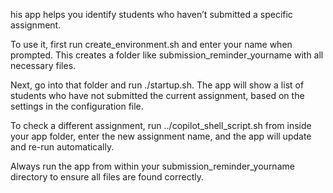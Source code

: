 his app helps you identify students who haven’t submitted a specific assignment.

To use it, first run create_environment.sh and enter your name when prompted. This creates a folder like submission_reminder_yourname with all necessary files.

Next, go into that folder and run ./startup.sh. The app will show a list of students who have not submitted the current assignment, based on the settings in the configuration file.

To check a different assignment, run ../copilot_shell_script.sh from inside your app folder, enter the new assignment name, and the app will update and re-run automatically.

Always run the app from within your submission_reminder_yourname directory to ensure all files are found correctly.
